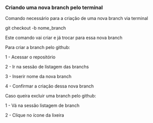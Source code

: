 ### Criando uma nova branch pelo  terminal

Comando necessário para a criação de uma nova branch via terminal

git checkout -b nome_branch

Este comando vai criar e já trocar para essa nova branch

Para criar a branch pelo github:

1 - Acessar o repositório

2 - Ir na sessão de listagem das branchs

3 - Inserir nome da nova branch

4 - Confirmar a criação dessa nova branch

Caso queira excluir uma branch pelo github:

1 - Vá na sessão listagem de branch

2 - Clique no ícone da lixeira